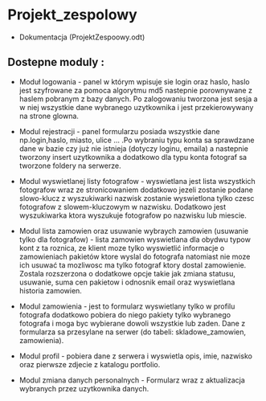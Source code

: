 # Projekt_zespolowy

* Dokumentacja (ProjektZespoowy.odt)

## Dostepne moduly :

* Moduł logowania - panel w którym wpisuje sie login oraz haslo, haslo jest szyfrowane za pomoca algorytmu md5 nastepnie porownywane z haslem pobranym z bazy danych. Po zalogowaniu tworzona jest sesja a w niej wszystkie dane wybranego uzytkownika i jest przekierowywany na strone glowna.

* Modul rejestracji - panel formularzu posiada wszystkie dane np.login,haslo, miasto, ulice ... .Po wybraniu typu konta sa sprawdzane dane w bazie czy już nie istnieja (dotyczy loginu, emaila) a nastepnie tworzony insert uzytkownika  a dodatkowo dla typu konta fotograf sa tworzone foldery na serwerze.

* Modul wyswietlanej listy fotografow - wyswietlana jest lista wszystkich fotografow wraz ze stronicowaniem dodatkowo jezeli zostanie podane slowo-klucz z wyszukiwarki nazwisk zostanie wyswietlona tylko czesc fotografow z slowem-kluczowym w nazwisku. Dodatkowo jest wyszukiwarka ktora wyszukuje fotografow po nazwisku lub miescie.

* Modul lista zamowien oraz usuwanie wybraych zamowien (usuwanie tylko dla fotografow) - lista zamowien wyswietlana dla obydwu typow kont z ta roznica, ze klient moze tylko wyswietlić informacje o zamowieniach pakietów ktore wyslal do fotografa natomiast nie moze ich usuwać ta mozliwosc ma tylko fotograf ktory dostal zamowienie. Zostala rozszerzona o dodatkowe opcje takie jak zmiana statusu, usuwanie, suma cen pakietow i odnosnik email oraz wyswietlana historia zamowien.

* Modul zamowienia - jest to formularz wyswietlany tylko w profilu fotografa dodatkowo pobiera do niego pakiety tylko wybranego fotografa i moga byc wybierane dowoli wszystkie lub zaden. Dane z formularza sa przesylane na serwer (do tabeli: skladowe_zamowien, zamowienia).

* Modul profil - pobiera dane z serwera i wyswietla opis, imie, nazwisko oraz pierwsze zdjecie z katalogu portfolio.  

* Modul zmiana danych personalnych - Formularz wraz z aktualizacja wybranych przez uzytkownika danych.
